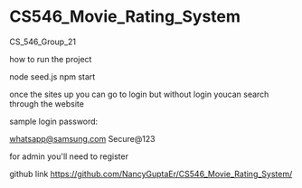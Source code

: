 # CS546_Movie_Rating_System
CS_546_Group_21

how to run the project


node seed.js
npm start

once the sites up you can go to login but without login youcan search through the website

sample login password:

whatsapp@samsung.com
Secure@123

for admin you'll need to register

github link
https://github.com/NancyGuptaEr/CS546_Movie_Rating_System/

